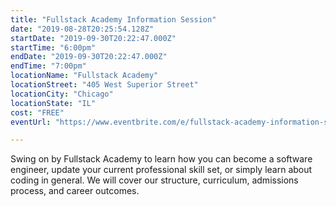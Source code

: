 ```yaml
---
title: "Fullstack Academy Information Session"
date: "2019-08-28T20:25:54.128Z"
startDate: "2019-09-30T20:22:47.000Z"
startTime: "6:00pm"
endDate: "2019-09-30T20:22:47.000Z"
endTime: "7:00pm"
locationName: "Fullstack Academy"
locationStreet: "405 West Superior Street"
locationCity: "Chicago"
locationState: "IL"
cost: "FREE"
eventUrl: "https://www.eventbrite.com/e/fullstack-academy-information-session-chicago-campus-tickets-63427717009"

---
```


Swing on by Fullstack Academy to learn how you can become a software engineer, update your current professional skill set, or simply learn about coding in general. We will cover our structure, curriculum, admissions process, and career outcomes.


